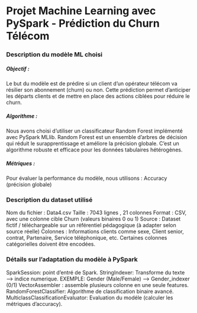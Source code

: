 # Projet Machine Learning avec PySpark - Prédiction du Churn Télécom
### Description du modèle ML choisi
##### Objectif :
Le but du modèle est de prédire si un client d’un opérateur télécom va résilier son abonnement (churn)
ou non. Cette prédiction permet d’anticiper les départs clients et de mettre en place des actions ciblées
pour réduire le churn. 
##### Algorithme :
Nous avons choisi d’utiliser un classificateur Random Forest implémenté avec PySpark MLlib. Random
Forest est un ensemble d’arbres de décision qui réduit le surapprentissage et améliore la précision
globale. C’est un algorithme robuste et efficace pour les données tabulaires hétérogènes.
##### Métriques :
Pour évaluer la performance du modèle, nous utilisons :
Accuracy (précision globale)
### Description du dataset utilisé
Nom du fichier : Data4.csv
Taille : 7043 lignes , 21 colonnes
Format : CSV, avec une colonne cible Churn (valeurs binaires 0 ou 1)
Source : Dataset fictif / téléchargeable sur un référentiel pédagogique (à adapter selon source réelle)
Colonnes : Informations clients comme sexe, Client senior, contrat, Partenaire, Service téléphonique, etc. 
Certaines colonnes catégorielles doivent être encodées.
### Détails sur l’adaptation du modèle à PySpark
SparkSession: point d’entré de Spark.
StringIndexer: Transforme du texte ⟶ indice numerique.
EXEMPLE: Gender (Male/Female) ⟶ Gender_indexer (0/1)
VectorAssembler : assemble plusieurs colonne en une seule features.
RandomForestClassifier: Algorithme de classification binaire avancé.
MulticlassClassificationEvaluator: Evaluation du modéle (calculer les métriques d’accuracy).
